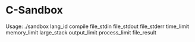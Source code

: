 # C-Sandbox

Usage: ./sandbox lang_id compile file_stdin file_stdout file_stderr time_limit  memory_limit large_stack output_limit process_limit file_result

